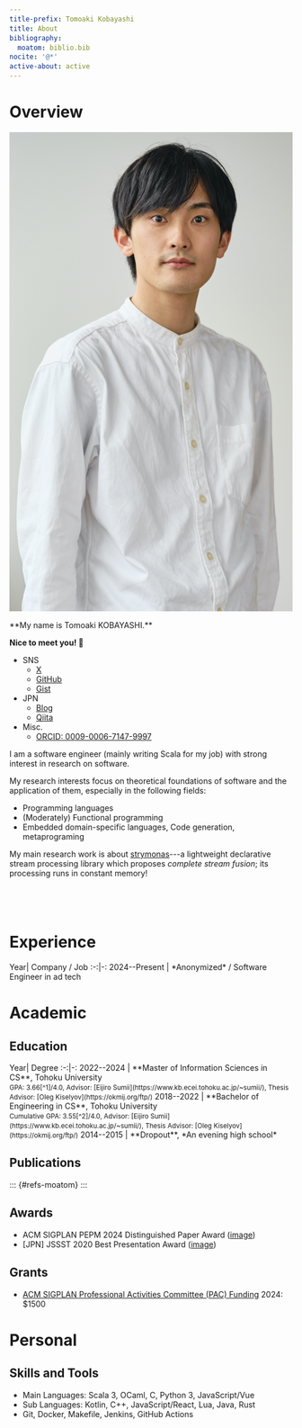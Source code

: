 ```yaml
---
title-prefix: Tomoaki Kobayashi
title: About
bibliography:
  moatom: biblio.bib
nocite: '@*'
active-about: active
---
```


# Overview

<div class="container">
  <!-- <img src="https://moatom.github.io/profile/static/icon.png" alt="icon" width="100px"
       style="margin-left: 20pt; margin-right: 20pt;" /> -->
  <img src="./static/me.jpg" alt="icon" class="image"/>
  <!-- <img src="./static/me.jpg" alt="icon" width="250px"
       style="margin-left: 20pt; margin-right: 20pt;" /> -->
  <div class="text">
  **My name is Tomoaki KOBAYASHI.**

  **Nice to meet you! 🤗**

  - SNS
    - [X](https://twitter.com/moatom)
    - [GitHub](https://github.com/moatom)
    - [Gist](https://gist.github.com/moatom)
  - JPN
    - [Blog](https://moatom.blogspot.com/)
    - [Qiita](https://qiita.com/moatom)
  - Misc.
    - [ORCID: 0009-0006-7147-9997](https://orcid.org/0009-0006-7147-9997)
  <!-- - **[Quora](https://www.quora.com/profile/Tomoaki-Kobayashi-1)** -->

  I am a software engineer (mainly writing Scala for my job)
  with strong interest in research on software.

  My research interests focus on theoretical foundations of software and
  the application of them, especially in the following fields:

  - Programming languages
  - (Moderately) Functional programming
  - Embedded domain-specific languages, Code generation, metaprograming

  My main research work is about [strymonas](https://strymonas.github.io/)---a
  lightweight declarative stream processing library which proposes *complete stream fusion*;
  its processing runs in constant memory!
  </div>
<style>
.container {
  display: flex; /* 横並びにする */
  flex-wrap: wrap; /* 必要に応じて折り返し */
  /* align-items: center; 縦方向を中央揃え */
  gap: 16px; /* 要素間の間隔 */
}

.image {
  /* width: 200px; 画像の幅を適宜設定 */
  /* height: auto; */
  height: 400px;
  margin-left: 20pt;
  margin-right: 20pt;
  margin-top: 10pt;
}

.text {
  flex: 1; /* テキスト部分を画像に対して伸縮可能にする */
}

/* スマホ向けのスタイル（画面幅が768px以下の場合） */
@media (max-width: 768px) {
  .container {
    flex-direction: column; /* 縦並びにする */
    align-items: flex-start; /* 左寄せにする */
  }

  .image {
    /* width: 100%; 画面幅いっぱいに調整 */
    height: 400px;
  }
}
</style>
</div>


# Experience

<div class="uooo">
Year| Company / Job
:-:|-:
2024--Present | *Anonymized* / Software Engineer in ad tech
<style>
.uooo > table{
  display: table;
}
.uooo col {
  width: auto !important;
}
</style>
</div>


# Academic

## Education

<div class="uooo">
Year| Degree
:-:|-:
2022--2024 | **Master of Information Sciences in CS**, Tohoku University<br><small>GPA: 3.66[^1]/4.0, Advisor: [Eijiro Sumii](https://www.kb.ecei.tohoku.ac.jp/~sumii/), Thesis Advisor: [Oleg Kiselyov](https://okmij.org/ftp/)</small>
2018--2022 | **Bachelor of Engineering in CS**, Tohoku University<br><small>Cumulative GPA: 3.55[^2]/4.0, Advisor: [Eijiro Sumii](https://www.kb.ecei.tohoku.ac.jp/~sumii/), Thesis Advisor: [Oleg Kiselyov](https://okmij.org/ftp/)</small>
2014--2015 | **Dropout**, *An evening high school*
<!-- 2015        | Pass the Upper Secondary School Equivalency Examination -->
<!-- https://github.com/jgm/pandoc/issues/8139 -->
<style>
.uooo > table{
  display: table;
}
.uooo col {
  width: auto !important;
}
</style>
</div>

<!-- Detail: **[CV (pdf)](https://moatom.github.io/profile/static/cv-pub.pdf)** -->

## Publications

::: {#refs-moatom}
:::

## Awards

- ACM SIGPLAN PEPM 2024 Distinguished Paper Award ([image](./static/award-pepm24.jpeg))
- [JPN] JSSST 2020 Best Presentation Award ([image](./static/award-jssst20.jpeg))

## Grants

- [ACM SIGPLAN Professional Activities Committee (PAC) Funding](https://pac.sigplan.org/) 2024: $1500


# Personal

## Skills and Tools

- Main Languages: Scala 3, OCaml, C, Python 3, JavaScript/Vue
- Sub Languages: Kotlin, C++, JavaScript/React, Lua, Java, Rust
- Git, Docker, Makefile, Jenkins, GitHub Actions

[^1]: Please note that GPAs tend to be graded strictly in Japanese universities, and are not considerd the best factor especially by Japanese companies. As a side note, I was exempted from the written exam when I entered the graduate school. (FIXME: This is not the final record although it should be close to it.)
[^2]: The same as 1.

